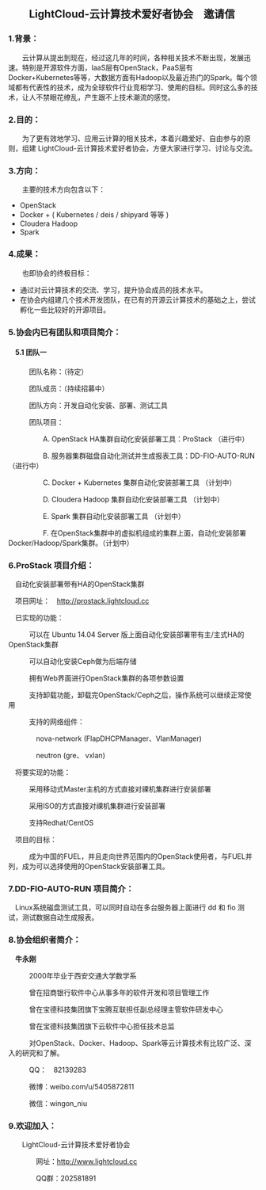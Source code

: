 
## 　　LightCloud-云计算技术爱好者协会　邀请信

### 1.背景：

　　云计算从提出到现在，经过这几年的时间，各种相关技术不断出现，发展迅速。特别是开源软件方面，IaaS层有OpenStack，PaaS层有Docker+Kubernetes等等，大数据方面有Hadoop以及最近热门的Spark。每个领域都有代表性的技术，成为全球软件行业竞相学习、使用的目标。同时这么多的技术，让人不禁眼花缭乱，产生跟不上技术潮流的感觉。

### 2.目的：

　　为了更有效地学习、应用云计算的相关技术，本着兴趣爱好、自由参与的原则，组建 LightCloud-云计算技术爱好者协会，方便大家进行学习、讨论与交流。

### 3.方向：

　　主要的技术方向包含以下：

- OpenStack
- Docker + ( Kubernetes / deis / shipyard 等等 )
- Cloudera Hadoop
- Spark

### 4.成果：

　　也即协会的终极目标：

- 通过对云计算技术的交流、学习，提升协会成员的技术水平。
- 在协会内组建几个技术开发团队，在已有的开源云计算技术的基础之上，尝试孵化一些比较好的开源项目。


### 5.协会内已有团队和项目简介：

#### 　5.1 团队一

　　　团队名称：（待定）

　　　团队成员：（持续招募中）

　　　团队方向：开发自动化安装、部署、测试工具

　　　团队项目：

　　　　　A. OpenStack HA集群自动化安装部署工具：ProStack            （进行中）

　　　　　B. 服务器集群磁盘自动化测试并生成报表工具：DD-FIO-AUTO-RUN （进行中）

　　　　　C. Docker + Kubernetes 集群自动化安装部署工具              （计划中）

　　　　　D. Cloudera Hadoop 集群自动化安装部署工具                  （计划中）

　　　　　E. Spark 集群自动化安装部署工具                            （计划中）

　　　　　F. 在OpenStack集群中的虚拟机组成的集群上面，自动化安装部署Docker/Hadoop/Spark集群。（计划中）

### 6.ProStack 项目介绍：

　自动化安装部署带有HA的OpenStack集群

　项目网址：　http://prostack.lightcloud.cc

　已实现的功能：

　　　可以在 Ubuntu 14.04 Server 版上面自动化安装部署带有主/主式HA的OpenStack集群

　　　可以自动化安装Ceph做为后端存储

　　　拥有Web界面进行OpenStack集群的各项参数设置

　　　支持卸载功能，卸载完OpenStack/Ceph之后，操作系统可以继续正常使用

　　　支持的网络组件：

　　　　nova-network (FlapDHCPManager、VlanManager)

　　　　neutron      (gre、            vxlan)

　将要实现的功能：

　　　采用移动式Master主机的方式直接对祼机集群进行安装部署

　　　采用ISO的方式直接对祼机集群进行安装部署

　　　支持Redhat/CentOS

　项目的目标：

　　　成为中国的FUEL，并且走向世界范围内的OpenStack使用者，与FUEL并列，成为可以选择使用的OpenStack安装部署工具。

### 7.DD-FIO-AUTO-RUN 项目简介：

　Linux系统磁盘测试工具，可以同时自动在多台服务器上面进行 dd 和 fio 测试，测试数据自动生成报表。　


### 8.协会组织者简介：

　**牛永刚**

　　　2000年毕业于西安交通大学数学系

　　　曾在招商银行软件中心从事多年的软件开发和项目管理工作

　　　曾在宝德科技集团旗下宝腾互联担任副总经理主管软件研发中心

　　　曾在宝德科技集团旗下云软件中心担任技术总监

　　　对OpenStack、Docker、Hadoop、Spark等云计算技术有比较广泛、深入的研究和了解。

　　　QQ：　82139283

　　　微博：weibo.com/u/5405872811

　　　微信：wingon_niu

### 9.欢迎加入：

　　LightCloud-云计算技术爱好者协会

　　　　网址：http://www.lightcloud.cc

　　　　QQ群：202581891



